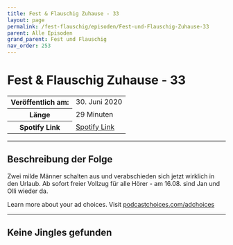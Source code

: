 ```yaml
---
title: Fest & Flauschig Zuhause - 33
layout: page
permalink: /fest-flauschig/episoden/Fest-und-Flauschig-Zuhause-33
parent: Alle Episoden
grand_parent: Fest und Flauschig
nav_order: 253
---
```


# Fest & Flauschig Zuhause - 33
<table class="resp-table dcf-table dcf-table-responsive dcf-table-bordered dcf-table-striped dcf-w-100%">
                    <tbody>
                        <tr>
                            <th scope="row">Veröffentlich am:</th>
                            <td data-label="Veröffentlich am:">30. Juni 2020</td>
                        </tr>
                        <tr>
                            <th scope="row">Länge </th>
                            <td data-label="Länge ">29 Minuten</td>
                        </tr><tr>
                                <th scope="row">Spotify Link</th>
                                <td data-label="Spotify Link"><a href="https://open.spotify.com/episode/5U2sF1O0zzft7QaEkZgAkr">Spotify Link</a></td>
                            </tr></tbody>
                </table>

***

## Beschreibung der Folge

<div>
<p>Zwei milde Männer schalten aus und verabschieden sich jetzt wirklich in den Urlaub. Ab sofort freier Vollzug für alle Hörer - am 16.08. sind Jan und Olli wieder da. </p><p> </p><p>Learn more about your ad choices. Visit <a href="https://podcastchoices.com/adchoices">podcastchoices.com/adchoices</a></p>  
</div>

***

## Keine Jingles gefunden